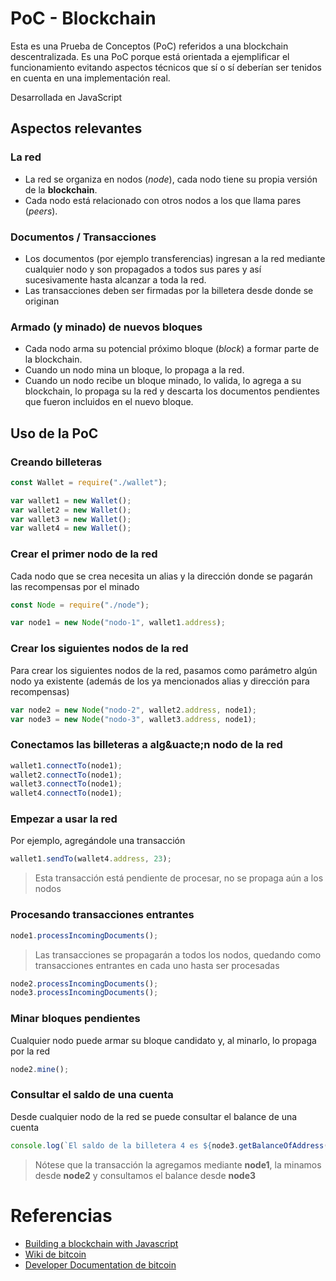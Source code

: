 # PoC - Blockchain
Esta es una Prueba de Conceptos (PoC) referidos a una blockchain descentralizada. Es una PoC porque est&aacute; orientada a ejemplificar el funcionamiento evitando aspectos t&eacute;cnicos que s&iacute; o s&iacute; deber&iacute;an ser tenidos en cuenta en una implementaci&oacute;n real.

Desarrollada en JavaScript

## Aspectos relevantes
### La red
* La red se organiza en nodos (_node_), cada nodo tiene su propia versi&oacute;n de la **blockchain**.
* Cada nodo est&aacute; relacionado con otros nodos a los que llama pares (_peers_).
### Documentos / Transacciones
* Los documentos (por ejemplo transferencias) ingresan a la red mediante cualquier nodo y son propagados a todos sus pares y as&iacute; sucesivamente hasta alcanzar a toda la red.
* Las transacciones deben ser firmadas por la billetera desde donde se originan
### Armado (y minado) de nuevos bloques
* Cada nodo arma su potencial pr&oacute;ximo bloque (_block_) a formar parte de la blockchain.
* Cuando un nodo mina un bloque, lo propaga a la red.
* Cuando un nodo recibe un bloque minado, lo valida, lo agrega a su blockchain, lo propaga su la red y descarta los documentos pendientes que fueron incluidos en el nuevo bloque.

## Uso de la PoC
### Creando billeteras
```javascript
const Wallet = require("./wallet");

var wallet1 = new Wallet();
var wallet2 = new Wallet();
var wallet3 = new Wallet();
var wallet4 = new Wallet();
```

### Crear el primer nodo de la red
Cada nodo que se crea necesita un alias y la direcci&oacute;n donde se pagar&aacute;n las recompensas por el minado
```javascript
const Node = require("./node");

var node1 = new Node("nodo-1", wallet1.address);
```

### Crear los siguientes nodos de la red
Para crear los siguientes nodos de la red, pasamos como par&aacute;metro algún nodo ya existente (adem&aacute;s de los ya mencionados alias y direcci&oacute;n para recompensas)
```javascript
var node2 = new Node("nodo-2", wallet2.address, node1);
var node3 = new Node("nodo-3", wallet3.address, node1);
```

### Conectamos las billeteras a alg&uacte;n nodo de la red
```javascript
wallet1.connectTo(node1);
wallet2.connectTo(node1);
wallet3.connectTo(node1);
wallet4.connectTo(node1);
```

### Empezar a usar la red
Por ejemplo, agreg&aacute;ndole una transacci&oacute;n
```javascript
wallet1.sendTo(wallet4.address, 23);
```
> Esta transacci&oacute;n est&aacute; pendiente de procesar, no se propaga a&uacute;n a los nodos

### Procesando transacciones entrantes
```javascript
node1.processIncomingDocuments();
```
> Las transacciones se propagar&aacute;n a todos los nodos, quedando como transacciones entrantes en cada uno hasta ser procesadas
```javascript
node2.processIncomingDocuments();
node3.processIncomingDocuments();
```

### Minar bloques pendientes
Cualquier nodo puede armar su bloque candidato y, al minarlo, lo propaga por la red
```javascript
node2.mine();
```
### Consultar el saldo de una cuenta
Desde cualquier nodo de la red se puede consultar el balance de una cuenta
```javascript
console.log(`El saldo de la billetera 4 es ${node3.getBalanceOfAddress(wallet4.address)}`);
```

> N&oacute;tese que la transacci&oacute;n la agregamos mediante **node1**, la minamos desde **node2** y consultamos el balance desde **node3**

# Referencias
* [Building a blockchain with Javascript](https://www.youtube.com/playlist?list=PLzvRQMJ9HDiTqZmbtFisdXFxul5k0F-Q4)
* [Wiki de bitcoin](https://en.bitcoin.it/wiki/)
* [Developer Documentation de bitcoin](https://bitcoin.org/en/developer-documentation)

